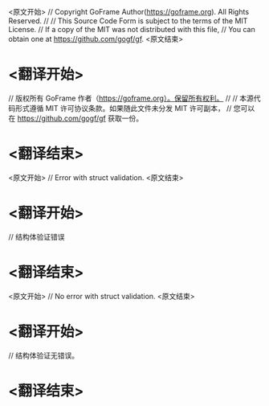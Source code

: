 
<原文开始>
// Copyright GoFrame Author(https://goframe.org). All Rights Reserved.
//
// This Source Code Form is subject to the terms of the MIT License.
// If a copy of the MIT was not distributed with this file,
// You can obtain one at https://github.com/gogf/gf.
<原文结束>

# <翻译开始>
// 版权所有 GoFrame 作者（https://goframe.org）。保留所有权利。
//
// 本源代码形式遵循 MIT 许可协议条款。如果随此文件未分发 MIT 许可副本，
// 您可以在 https://github.com/gogf/gf 获取一份。
# <翻译结束>


<原文开始>
// Error with struct validation.
<原文结束>

# <翻译开始>
// 结构体验证错误
# <翻译结束>


<原文开始>
// No error with struct validation.
<原文结束>

# <翻译开始>
// 结构体验证无错误。
# <翻译结束>

